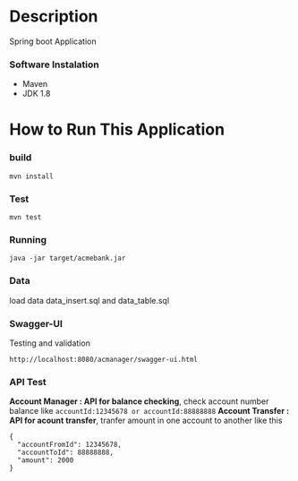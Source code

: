 # Description
Spring boot Application 
### Software Instalation
- Maven
- JDK 1.8

# How to Run This Application
### build
```
mvn install
```
### Test
```
mvn test
```
### Running
```
java -jar target/acmebank.jar
```
### Data
load data data_insert.sql and data_table.sql

### Swagger-UI
Testing and validation
```
http://localhost:8080/acmanager/swagger-ui.html
```
### API Test
**Account Manager : API for balance checking**, check account number balance like
```accountId:12345678 or accountId:88888888```
**Account Transfer : API for acount transfer**, tranfer amount in one account to another like this 
```
{
  "accountFromId": 12345678,
  "accountToId": 88888888,
  "amount": 2000
}
```

